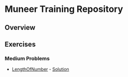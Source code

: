 # Muneer Training Repository

## Overview


## Exercises
### Medium Problems
- [LengthOfNumber](https://edabit.com/challenge/2zKetgAJp4WRFXiDT) - [Solution](exercises/medium/length.py)